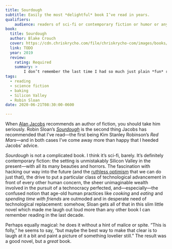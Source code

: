 ```yaml
---
title: Sourdough
subtitle: Easily the most *delightful* book I’ve read in years.
qualifiers:
    audience: readers of sci-fi or contemporary fiction or humor or any of the above, but especially students of human nature and recent (COVID?) converts to baking.
book:
  title: Sourdough
  author: Blake Crouch
  cover: https://cdn.chriskrycho.com/file/chriskrycho-com/images/books/sourdough.jpg
  link: TODO
  year: 2019
  review:
    rating: Required
    summary: >
        I don’t remember the last time I had so much just plain *fun* reading a novel—and while contemporary settings rarely grab my attention this one did. Somehow Sloan manages to pull that off… while featuring a possibly-sentient sourdough starter and good-naturedly poking holes in Silicon Valley culture. Go read it. Right now!
tags:
  - reading
  - science fiction
  - baking
  - Silicon Valley
  - Robin Sloan
date: 2020-06-21T08:30:00-0600

---
```


When [Alan Jacobs][ayjay] recommends an author of fiction, you should take him seriously. Robin Sloan’s [<cite>Sourdough</cite>]({{book.link}}) is the second thing Jacobs has recommended that I’ve read—the first being Kim Stanley Robinson’s <cite>Red Mars</cite>—and in both cases I’ve come away more than happy that I heeded Jacobs’ advice.

[ayjay]: https://blog.ayjay.org

<cite>Sourdough</cite> is not a complicated book. I think it’s sci-fi, barely. It’s definitely contemporary fiction: the setting is unmistakably Silicon Valley in the present—with all its many beauties and horrors. The fascination with hacking our way into the future (and the [ruthless optimism][ws] that we can do just that), the drive to put a particular class of technological advancement in front of every other human concern, the sheer unimaginable wealth involved in the pursuit of a technocracy perfected, and—especially—the confused notion that age-old human practices like *cooking* and *eating* and *spending time with friends* are outmoded and in desperate need of technological replacement: somehow, Sloan gets all of that in this slim little novel which made me laugh out loud more than any other book I can remember reading in the last decade.

Perhaps equally magical: he does it without a hint of malice or spite. “This is folly,” he seems to say, “but maybe the best way to make that clear is to laugh at it a bit and paint a picture of something lovelier still.” The result was a good novel, but a *great* book.

[ws]: https://winningslowly.org/8.06/